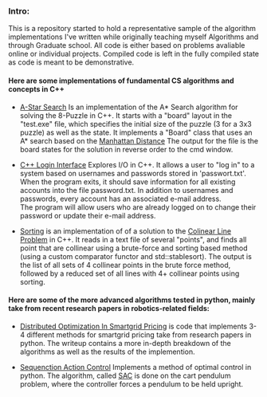 ### Intro:

This is a repository started to hold a representative sample of the algorithm implementations I've written while originally teaching
myself Algorithms and through Graduate school.  All code is either based on problems avaliable online or individual projects.  Compiled code is left in the fully compiled
state as code is meant to be demonstrative.

#### Here are some implementations of fundamental CS algorithms and concepts in C++

* [A-Star Search](https://github.com/tehwentzel/Algorithms/tree/master/A-Star%20Search) Is an implementation of the A* Search algorithm for solving the 8-Puzzle in C++.  It starts with a "board" layout
in the "test.exe" file, which specifies the initial size of the puzzle (3 for a 3x3 puzzle) as well as the state.  It implements a "Board" class that uses an A* search based on the [Manhattan Distance](https://heuristicswiki.wikispaces.com/Manhattan+Distance)
The output for the file is the board states for the solution in reverse order to the cmd window.

* [C++ Login Interface](https://github.com/tehwentzel/Algorithms/tree/master/C%2B%2B%20Login%20Interface) Explores I/O in C++.
It allows a user to "log in" to a system based on usernames and passwords stored in 'passwort.txt'. When the program exits, 
it should save information for all existing accounts into the file password.txt.  In addition to usernames and passwords, 
every account has an associated e-mail address.  
The program will allow users who are already logged on to change their password or update their e-mail address.  

* [Sorting](https://github.com/tehwentzel/Algorithms/tree/master/Sorting) is an implementation of of a solution to the [Colinear Line Problem](https://introcs.cs.princeton.edu/java/assignments/collinear.html) in C++.
It reads in a text file of several "points", and finds all point that are collinear using a brute-force and sorting based method (using a custom comparator functor and std::stablesort).  The output
is the list of all sets of 4 collinear points in the brute force method, followed by a reduced set of all lines with 4+ collinear points using sorting.

#### Here are some of the more advanced algorithms tested in python, mainly take from recent research papers in robotics-related fields:

* [Distributed Optimization In Smartgrid Pricing](https://github.com/tehwentzel/Algorithms/tree/master/Distributed%20Optimization%20in%20Smartgrid%20Pricing) is code that 
implements 3-4 different methods for smartgrid pricing take from research papers in python.  The writeup contains a more in-depth breakdown of the algorithms
as well as the results of the implemention.

* [Sequenction Action Control](https://github.com/tehwentzel/Algorithms/tree/master/Sequential%20Action%20Control) Implements a method of optimal
control in python.  The algorithm, called [SAC](https://arxiv.org/abs/1708.09347) is done on the cart pendulum problem, where the controller forces a pendulum to be held upright.
